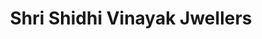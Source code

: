 ---
title: "Shri Shidhi Vinayak Jwellers"
url: /rewa/shri-shidhi-vinayak-jwellers/
shop: jewelry
---